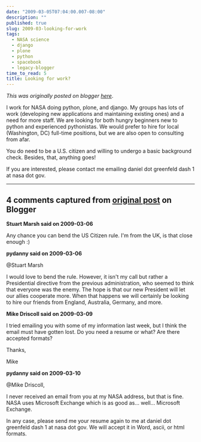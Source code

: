 ```yaml
---
date: "2009-03-05T07:04:00.007-08:00"
description: ""
published: true
slug: 2009-03-looking-for-work
tags:
  - NASA science
  - django
  - plone
  - python
  - spacebook
  - legacy-blogger
time_to_read: 5
title: Looking for work?
---
```


_This was originally posted on blogger [here](https://pydanny.blogspot.com/2009/03/looking-for-work.html)_.

I work for NASA doing python, plone, and django. My groups has lots of work (developing new applications and maintaining existing ones) and a need for more staff. We are looking for both hungry beginners new to python and experienced pythonistas. We would prefer to hire for local (Washington, DC) full-time positions, but we are also open to consulting from afar.

You do need to be a U.S. citizen and willing to undergo a basic background check. Besides, that, anything goes!

If you are interested, please contact me emailing daniel dot greenfeld dash 1 at nasa dot gov.

---

## 4 comments captured from [original post](https://pydanny.blogspot.com/2009/03/looking-for-work.html) on Blogger

**Stuart Marsh said on 2009-03-06**

Any chance you can bend the US Citizen rule. I'm from the UK, is that close enough :)

**pydanny said on 2009-03-06**

@Stuart Marsh

I would love to bend the rule. However, it isn't my call but rather a Presidential directive from the previous administration, who seemed to think that everyone was the enemy. The hope is that our new President will let our allies cooperate more. When that happens we will certainly be looking to hire our friends from England, Australia, Germany, and more.

**Mike Driscoll said on 2009-03-09**

I tried emailing you with some of my information last week, but I think the email must have gotten lost. Do you need a resume or what? Are there accepted formats?

Thanks,

Mike

**pydanny said on 2009-03-10**

@Mike Driscoll,

I never received an email from you at my NASA address, but that is fine. NASA uses Microsoft Exchange which is as good as... well... Microsoft Exchange.

In any case, please send me your resume again to me at daniel dot greenfeld dash 1 at nasa dot gov. We will accept it in Word, ascii, or html formats.
